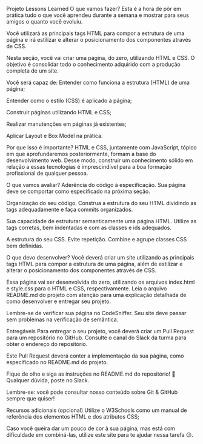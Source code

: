 Projeto Lessons Learned
O que vamos fazer?
Esta é a hora de pôr em prática tudo o que você aprendeu durante a semana e mostrar para seus amigos o quanto você evoluiu.

Você utilizará as principais tags HTML para compor a estrutura de uma página e irá estilizar e alterar o posicionamento dos componentes através de CSS.

Nesta seção, você vai criar uma página, do zero, utilizando HTML e CSS. O objetivo é consolidar todo o conhecimento adquirido com a produção completa de um site.

Você será capaz de:
Entender como funciona a estrutura (HTML) de uma página;

Entender como o estilo (CSS) é aplicado à página;

Construir páginas utilizando HTML e CSS;

Realizar manutenções em páginas já existentes;

Aplicar Layout e Box Model na prática.

Por que isso é importante?
HTML e CSS, juntamente com JavaScript, tópico em que aprofundaremos posteriormente, formam a base do desenvolvimento web. Desse modo, construir um conhecimento sólido em relação a essas tecnologias é imprescindível para a boa formação profissional de qualquer pessoa.

O que vamos avaliar?
Aderência do código à especificação. Sua página deve se comportar como especificado na próxima seção.

Organização do seu código. Construa a estrutura do seu HTML dividindo as tags adequadamente e faça commits organizados.

Sua capacidade de estruturar semanticamente uma página HTML. Utilize as tags corretas, bem indentadas e com as classes e ids adequados.

A estrutura do seu CSS. Evite repetição. Combine e agrupe classes CSS bem definidas.

O que devo desenvolver?
Você deverá criar um site utilizando as principais tags HTML para compor a estrutura de uma página, além de estilizar e alterar o posicionamento dos componentes através de CSS.

Essa página vai ser desenvolvida do zero, utilizando os arquivos index.html e style.css para o HTML e CSS, respectivamente. Leia o arquivo README.md do projeto com atenção para uma explicação detalhada de como desenvolver e entregar seu projeto.

Lembre-se de verificar sua página no CodeSniffer. Seu site deve passar sem problemas na verificação de semântica.

Entregáveis
Para entregar o seu projeto, você deverá criar um Pull Request para um repositório no GitHub. Consulte o canal do Slack da turma para obter o endereço do repositório.

Este Pull Request deverá conter a implementação da sua página, como especificado no README.md do projeto.

Fique de olho e siga as instruções no README.md do repositório! 🥺
Qualquer dúvida, poste no Slack.

Lembre-se: você pode consultar nosso conteúdo sobre Git & GitHub sempre que quiser!

Recursos adicionais (opcional)
Utilize o W3Schools como um manual de referência dos elementos HTML e dos atributos CSS;

Caso você queira dar um pouco de cor à sua página, mas está com dificuldade em combiná-las, utilize este site para te ajudar nessa tarefa 😉.


